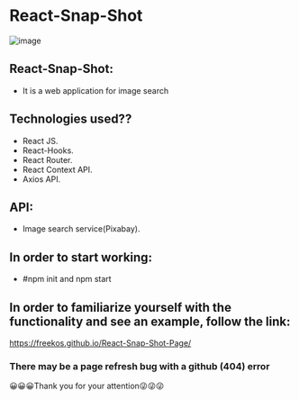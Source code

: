 # React-Snap-Shot

![image](https://user-images.githubusercontent.com/81808264/168455279-bb99b936-093a-4bcb-99c3-0409ed1bfb03.png)

## React-Snap-Shot:
* It is a web application for image search

## Technologies used??
* React JS.
* React-Hooks.
* React Router.
* React Context API.
* Axios API.

## API:
* Image search service(Pixabay).

## In order to start working:
* #npm init and npm start

## In order to familiarize yourself with the functionality and see an example, follow the link:
https://freekos.github.io/React-Snap-Shot-Page/

### There may be a page refresh bug with a github (404) error

😀😀😀Thank you for your attention😜😜😜


